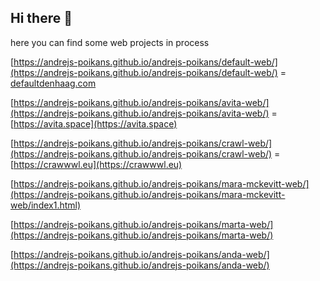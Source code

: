 ## Hi there 👋

here you can find some web projects in process

[https://andrejs-poikans.github.io/andrejs-poikans/default-web/](https://andrejs-poikans.github.io/andrejs-poikans/default-web/) = [defaultdenhaag.com](https://defaultdenhaag.com)

[https://andrejs-poikans.github.io/andrejs-poikans/avita-web/](https://andrejs-poikans.github.io/andrejs-poikans/avita-web/) = [https://avita.space](https://avita.space)

[https://andrejs-poikans.github.io/andrejs-poikans/crawl-web/](https://andrejs-poikans.github.io/andrejs-poikans/crawl-web/) = [https://crawwwl.eu](https://crawwwl.eu)

[https://andrejs-poikans.github.io/andrejs-poikans/mara-mckevitt-web/](https://andrejs-poikans.github.io/andrejs-poikans/mara-mckevitt-web/index1.html)

[https://andrejs-poikans.github.io/andrejs-poikans/marta-web/](https://andrejs-poikans.github.io/andrejs-poikans/marta-web/)

[https://andrejs-poikans.github.io/andrejs-poikans/anda-web/](https://andrejs-poikans.github.io/andrejs-poikans/anda-web/)